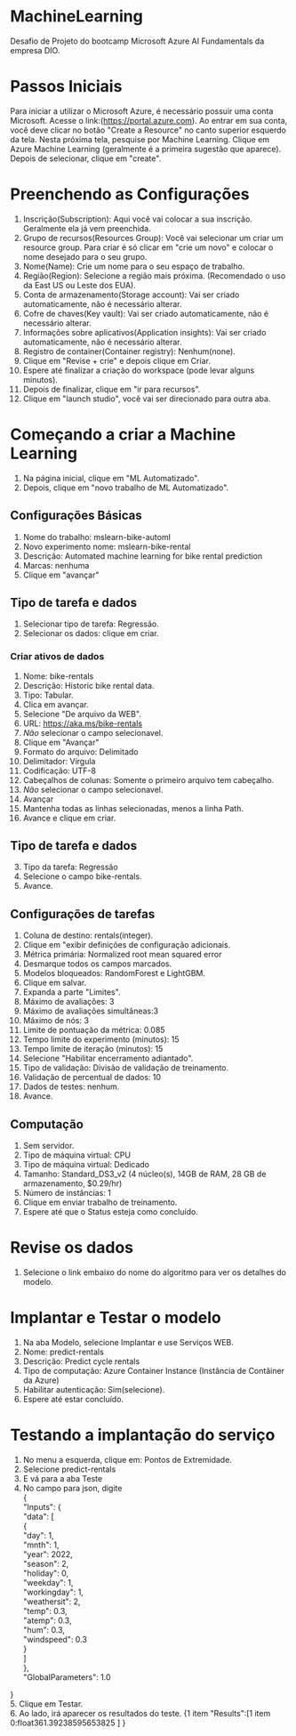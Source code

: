 # MachineLearning
Desafio de Projeto do bootcamp Microsoft Azure AI Fundamentals da empresa DIO. 

# Passos Iniciais
Para iniciar a utilizar o Microsoft Azure, é necessário possuir uma conta Microsoft. Acesse o link:(https://portal.azure.com). Ao entrar em sua conta, você deve clicar no botão "Create a Resource" no canto superior esquerdo da tela. 
Nesta próxima tela, pesquise por Machine Learning. Clique em Azure Machine Learning (geralmente é a primeira sugestão que aparece). Depois de selecionar, clique em "create".

# Preenchendo as Configurações
1. Inscrição(Subscription): Aqui você vai colocar a sua inscrição. Geralmente ela já vem preenchida.
2. Grupo de recursos(Resources Group): Você vai selecionar um criar um resource group. Para criar é só clicar em "crie um novo" e colocar o nome desejado para o seu grupo.
3. Nome(Name): Crie um nome para o seu espaço de trabalho.
4. Região(Region): Selecione a região mais próxima. (Recomendado o uso da East US ou Leste dos EUA).
5. Conta de armazenamento(Storage account): Vai ser criado automaticamente, não é necessário alterar.
6. Cofre de chaves(Key vault): Vai ser criado automaticamente, não é necessário alterar.
7. Informações sobre aplicativos(Application insights): Vai ser criado automaticamente, não é necessário alterar.
8. Registro de container(Container registry): Nenhum(none).
9. Clique em "Revise + crie" e depois clique em Criar.
10. Espere até finalizar a criação do workspace (pode levar alguns minutos).
11. Depois de finalizar, clique em "ir para recursos".
12. Clique em "launch studio", você vai ser direcionado para outra aba.

# Começando a criar a Machine Learning
1. Na página inicial, clique em "ML Automatizado".
2. Depois, clique em "novo trabalho de ML Automatizado".

## Configurações Básicas
1. Nome do trabalho: mslearn-bike-automl
2. Novo experimento nome: mslearn-bike-rental
3. Descrição: Automated machine learning for bike rental prediction
4. Marcas: nenhuma
5. Clique em "avançar"

## Tipo de tarefa e dados
1. Selecionar tipo de tarefa: Regressão.
2. Selecionar os dados: clique em criar.
### Criar ativos de dados
1. Nome: bike-rentals
2. Descrição: Historic bike rental data.
3. Tipo: Tabular.
4. Clica em avançar.
5. Selecione "De arquivo da WEB".
6. URL: https://aka.ms/bike-rentals
7. *Não* selecionar o campo selecionavel.
8. Clique em "Avançar"
9. Formato do arquivo: Delimitado
10. Delimitador: Vírgula
11. Codificação: UTF-8
12. Cabeçalhos de colunas: Somente o primeiro arquivo tem cabeçalho.
13. *Não* selecionar o campo selecionavel.
14. Avançar
15. Mantenha todas as linhas selecionadas, menos a linha Path.
16. Avance e clique em criar.

## Tipo de tarefa e dados
3. Tipo da tarefa: Regressão
4. Selecione o campo bike-rentals.
5. Avance.

## Configurações de tarefas
1. Coluna de destino: rentals(integer).
2. Clique em "exibir definições de configuração adicionais.
3. Métrica primária: Normalized root mean squared error
4. Desmarque todos os campos marcados.
5. Modelos bloqueados: RandomForest e LightGBM.
6. Clique em salvar.
7. Expanda a parte "Limites".
8. Máximo de avaliações: 3
9. Máximo de avaliações simultâneas:3
10. Máximo de nós: 3
11. Limite de pontuação da métrica: 0.085
12. Tempo limite do experimento (minutos): 15
13. Tempo limite de iteração (minutos): 15
14. Selecione "Habilitar encerramento adiantado".
15. Tipo de validação: Divisão de validação de treinamento.
16. Validação de percentual de dados: 10
17. Dados de testes: nenhum.
18. Avance.

## Computação
1. Sem servidor.
2. Tipo de máquina virtual: CPU
3. Tipo de máquina virtual: Dedicado
4. Tamanho: Standard_DS3_v2 (4 núcleo(s), 14GB de RAM, 28 GB de armazenamento, $0.29/hr)
5. Número de instâncias: 1
6. Clique em enviar trabalho de treinamento.
7. Espere até que o Status esteja como concluído.

# Revise os dados
1. Selecione o link embaixo do nome do algoritmo para ver os detalhes do modelo.

# Implantar e Testar o modelo
1. Na aba Modelo, selecione Implantar e use Serviços WEB.
2. Nome: predict-rentals
3. Descrição: Predict cycle rentals
4. Tipo de computação: Azure Container Instance (Instância de Contâiner da Azure)
5. Habilitar autenticação: Sim(selecione).
6. Espere até estar concluído.

# Testando a implantação do serviço
1. No menu a esquerda, clique em: Pontos de Extremidade.
2. Selecione predict-rentals
3. E vá para a aba Teste
4. No campo para json, digite  
    {  
   "Inputs": {   
     "data": [  
       {  
         "day": 1,  
         "mnth": 1,   
         "year": 2022,  
         "season": 2,  
         "holiday": 0,  
         "weekday": 1,  
         "workingday": 1,  
         "weathersit": 2,   
         "temp": 0.3,   
         "atemp": 0.3,  
         "hum": 0.3,  
         "windspeed": 0.3   
       }  
     ]      
   },     
   "GlobalParameters": 1.0  
  
 }  
5. Clique em Testar.  
6. Ao lado, irá aparecer os resultados do teste.
{1 item
"Results":[1 item
0:float361.39238595653825
]
}


